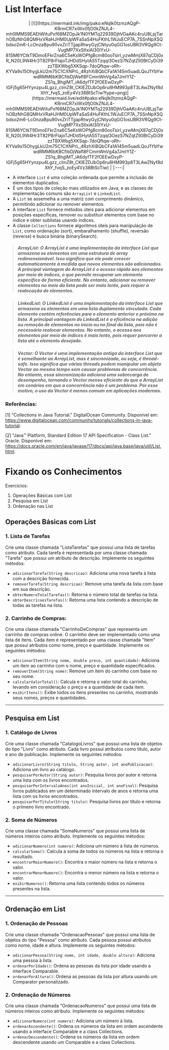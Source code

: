 # List Interface

<p align="center">
| [![](https://mermaid.ink/img/pako:eNqlk0tzmzAQgP-KRrmCR7xiWx0fjO0kZNJL4-mh0IMMS9EAEhWituPxf68MZOpJk1N0YMTq22939DjhVGaAKc4ruU8LpjTarhOBzNhG8QMHxVRaHJHM0UpWFaSaS4HuFKthL1WJuECP7A_7SSnNpXSQbdso2m6-LcOnzaBpu90vxZriTTjjapRtwyGyjCNtyu0qGG1osUBR3VRQg9Ct-VugMP7XxStlxiAI30lYxU-81SM6YCtkT9DmoEFkrZna6C5eKsWOPfgBcm80ooTsirl_yzwMmjX87qCDj0xR_N20L9W4Hr3T82P8rFlajoTJHDdSHytAS5TzqqI3OezS7NZqtZIl0BtCyDi39zzTBXWbg5XKSqp-7doQftqw-oRh-KYVa9s15OhygLkU2m75C1CXNPrL_4RzhXiBQbCFa1A145m5uadLQoJ1YbYwwdRMM6bKBCfibDjWafl8FCmmWnVg4a7JmIY1Z-ZS1q_BhglMT_iA6dyfTF2fOEEwDxyP-IGFj5g65HYynzpu4Lgzz_cImZ8t_CKlEZDJbOp6ru8HM993p8T3LAwZNyf8dXhY_fvqS_zoEy4Vz38BtScTiw?type=png)](https://mermaid.live/edit#pako:eNqlk0tzmzAQgP-KRrmCR7xiWx0fjO0kZNJL4-mh0IMMS9EAEhWituPxf68MZOpJk1N0YMTq22939DjhVGaAKc4ruU8LpjTarhOBzNhG8QMHxVRaHJHM0UpWFaSaS4HuFKthL1WJuECP7A_7SSnNpXSQbdso2m6-LcOnzaBpu90vxZriTTjjapRtwyGyjCNtyu0qGG1osUBR3VRQg9Ct-VugMP7XxStlxiAI30lYxU-81SM6YCtkT9DmoEFkrZna6C5eKsWOPfgBcm80ooTsirl_yzwMmjX87qCDj0xR_N20L9W4Hr3T82P8rFlajoTJHDdSHytAS5TzqqI3OezS7NZqtZIl0BtCyDi39zzTBXWbg5XKSqp-7doQftqw-oRh-KYVa9s15OhygLkU2m75C1CXNPrL_4RzhXiBQbCFa1A145m5uadLQoJ1YbYwwdRMM6bKBCfibDjWafl8FCmmWnVg4a7JmIY1Z-ZS1q_BhglMT_iA6dyfTF2fOEEwDxyP-IGFj5g65HYynzpu4Lgzz_cImZ8t_CKlEZDJbOp6ru8HM993p8T3LAwZNyf8dXhY_fvqS_zoEy4Vz38BtScTiw) |
|:---:|

- A interface <code>List</code> é uma coleção ordenada que permite a inclusão de elementos duplicados.
- É um dos tipos de coleção mais utilizados em Java, e as classes de implementação comuns são <code>ArrayList</code> e <code>LinkedList</code>.
- A <code>List</code> se assemelha a uma matriz com comprimento dinâmico, permitindo adicionar ou remover elementos.
- A interface <code>List</code> fornece métodos úteis para adicionar elementos em posições específicas, remover ou substituir elementos com base no índice e obter sublistas usando índices.
- A classe <code>Collections</code> fornece algoritmos úteis para manipulação de <code>List</code>, como ordenação (sort), embaralhamento (shuffle), reversão (reverse) e busca binária (binarySearch).

> ##### *ArrayList*: O ArrayList é uma implementação da interface List que armazena os elementos em uma estrutura de array redimensionável. Isso significa que ele pode crescer automaticamente à medida que novos elementos são adicionados. A principal vantagem do ArrayList é o acesso rápido aos elementos por meio de índices, o que permite recuperar um elemento específico de forma eficiente. No entanto, adicionar ou remover elementos no meio da lista pode ser mais lento, pois requer a realocação de elementos.

> ##### *LinkedList*: O LinkedList é uma implementação da interface List que armazena os elementos em uma lista duplamente vinculada. Cada elemento contém referências para o elemento anterior e próximo na lista. A principal vantagem do LinkedList é a eficiência na adição ou remoção de elementos no início ou no final da lista, pois não é necessário realocar elementos. No entanto, o acesso aos elementos por meio de índices é mais lento, pois requer percorrer a lista até o elemento desejado.

> ##### *Vector*: O Vector é uma implementação antiga da interface List que é semelhante ao ArrayList, mas é sincronizada, ou seja, é thread-safe. Isso significa que várias threads podem manipular um objeto Vector ao mesmo tempo sem causar problemas de concorrência. No entanto, essa sincronização adiciona uma sobrecarga de desempenho, tornando o Vector menos eficiente do que o ArrayList em cenários em que a concorrência não é um problema. Por esse motivo, o uso do Vector é menos comum em aplicações modernas.

### Referências:

[1] "Collections in Java Tutorial." DigitalOcean Community. Disponível em: https://www.digitalocean.com/community/tutorials/collections-in-java-tutorial.

[2] "Java™ Platform, Standard Edition 17 API Specification - Class List." Oracle. Disponível em: https://docs.oracle.com/en/java/javase/17/docs/api/java.base/java/util/List.html.

# Fixando os Conhecimentos

Exercícios:

1. Operações Básicas com List
2. Pesquisa em List
3. Ordenação nas List

## Operações Básicas com List

### 1. Lista de Tarefas
<p>Crie uma classe chamada "ListaTarefas" que possui uma lista de tarefas como atributo. Cada tarefa é representada por uma classe chamada "Tarefa" que possui um atributo de descrição. Implemente os seguintes métodos:

- `adicionarTarefa(String descricao)`: Adiciona uma nova tarefa à lista com a descrição fornecida.
- `removerTarefa(String descricao)`: Remove uma tarefa da lista com base em sua descrição.
- `obterNumeroTotalTarefas()`: Retorna o número total de tarefas na lista.
- `obterDescricoesTarefas()`: Retorna uma lista contendo a descrição de todas as tarefas na lista.
</p>

### 2. Carrinho de Compras:

<p>Crie uma classe chamada "CarrinhoDeCompras" que representa um carrinho de compras online. O carrinho deve ser implementado como uma lista de itens. Cada item é representado por uma classe chamada "Item" que possui atributos como nome, preço e quantidade. Implemente os seguintes métodos:

- `adicionarItem(String nome, double preco, int quantidade)`: Adiciona um item ao carrinho com o nome, preço e quantidade especificados.
- `removerItem(String nome)`: Remove um item do carrinho com base no seu nome.
- `calcularValorTotal()`: Calcula e retorna o valor total do carrinho, levando em consideração o preço e a quantidade de cada item.
- `exibirItens()`: Exibe todos os itens presentes no carrinho, mostrando seus nomes, preços e quantidades.
</p>

----

## Pesquisa em List

### 1. Catálogo de Livros

<p>Crie uma classe chamada "CatalogoLivros" que possui uma lista de objetos do tipo "Livro" como atributo. Cada livro possui atributos como título, autor e ano de publicação. Implemente os seguintes métodos:

- `adicionarLivro(String titulo, String autor, int anoPublicacao)`: Adiciona um livro ao catálogo.
- `pesquisarPorAutor(String autor)`: Pesquisa livros por autor e retorna uma lista com os livros encontrados.
- `pesquisarPorIntervaloAnos(int anoInicial, int anoFinal)`: Pesquisa livros publicados em um determinado intervalo de anos e retorna uma lista com os livros encontrados.
- `pesquisarPorTitulo(String titulo)`: Pesquisa livros por título e retorna o primeiro livro encontrado.
</p>

### 2. Soma de Números

<p>Crie uma classe chamada "SomaNumeros" que possui uma lista de números inteiros como atributo. Implemente os seguintes métodos:

- `adicionarNumero(int numero)`: Adiciona um número à lista de números.
- `calcularSoma()`: Calcula a soma de todos os números na lista e retorna o resultado.
- `encontrarMaiorNumero()`: Encontra o maior número na lista e retorna o valor.
- `encontrarMenorNumero()`: Encontra o menor número na lista e retorna o valor.
- `exibirNumeros()`: Retorna uma lista contendo todos os números presentes na lista.

-------

## Ordenação em List

### 1. Ordenação de Pessoas

<p>Crie uma classe chamada "OrdenacaoPessoas" que possui uma lista de objetos do tipo "Pessoa" como atributo. Cada pessoa possui atributos como nome, idade e altura. Implemente os seguintes métodos:

- `adicionarPessoa(String nome, int idade, double altura)`: Adiciona uma pessoa à lista.
- `ordenarPorIdade()`: Ordena as pessoas da lista por idade usando a interface Comparable.
- `ordenarPorAltura()`: Ordena as pessoas da lista por altura usando um Comparator personalizado.
</p>

### 2. Ordenação de Números

<p>Crie uma classe chamada "OrdenacaoNumeros" que possui uma lista de números inteiros como atributo. Implemente os seguintes métodos:

- `adicionarNumero(int numero)`: Adiciona um número à lista.
- `ordenarAscendente()`: Ordena os números da lista em ordem ascendente usando a interface Comparable e a class Collections.
- `ordenarDescendente()`: Ordena os números da lista em ordem descendente usando um Comparable e a class Collections.
</p>


